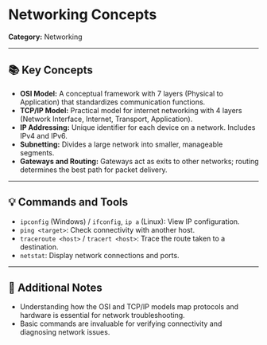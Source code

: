 # Networking Concepts

**Category:** Networking

---

## 📚 Key Concepts

- **OSI Model:** A conceptual framework with 7 layers (Physical to Application) that standardizes communication functions.
- **TCP/IP Model:** Practical model for internet networking with 4 layers (Network Interface, Internet, Transport, Application).
- **IP Addressing:** Unique identifier for each device on a network. Includes IPv4 and IPv6.
- **Subnetting:** Divides a large network into smaller, manageable segments.
- **Gateways and Routing:** Gateways act as exits to other networks; routing determines the best path for packet delivery.

---

## 💡 Commands and Tools

- `ipconfig` (Windows) / `ifconfig`, `ip a` (Linux): View IP configuration.
- `ping <target>`: Check connectivity with another host.
- `traceroute <host>` / `tracert <host>`: Trace the route taken to a destination.
- `netstat`: Display network connections and ports.

---

## 📌 Additional Notes

- Understanding how the OSI and TCP/IP models map protocols and hardware is essential for network troubleshooting.
- Basic commands are invaluable for verifying connectivity and diagnosing network issues.
